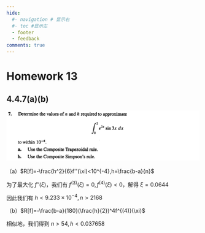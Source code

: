 ```yaml
---
hide:
  #- navigation # 显示右
  #- toc #显示左
  - footer
  - feedback
comments: true
--- 
```


# Homework 13

## 4.4.7(a)(b)

![](../../../assets/Pasted%20image%2020250619160439.png)

（a）$R[f]=-\frac{h^2}{6}f''(\xi)<10^{-4},h=\frac{b-a}{n}$

为了最大化 $f''(\xi)$，我们有 $f^{(3)}(\xi)=0,f^{(4)}(\xi)<0$，解得 $\xi=0.0644$

因此我们有 $h<9.233\times 10^{-4},n>2168$

（b）$R[f]=-\frac{b-a}{180}(\frac{h}{2})^4f^{(4)}(\xi)$

相似地，我们得到 $n>54,h<0.037658$

